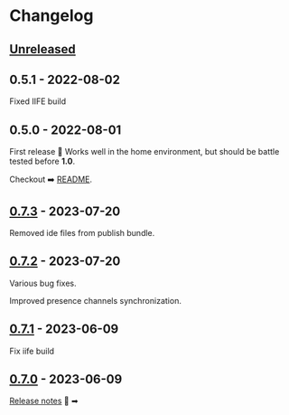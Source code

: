 # Changelog

## [Unreleased](https://github.com/qruto/laravel-wave-client/compare/0.7.3...main)

## 0.5.1 - 2022-08-02

Fixed IIFE build

## 0.5.0 - 2022-08-01

First release  🎉 Works well in the home environment, but should be battle tested before **1.0**.

Checkout ➡️ [README](https://github.com/qruto/laravel-wave/blob/main/README.md).

## [0.7.3](https://github.com/qruto/laravel-wave-client/compare/0.7.2...0.7.3) - 2023-07-20

Removed ide files from publish bundle.

## [0.7.2](https://github.com/qruto/laravel-wave-client/compare/0.7.1...0.7.2) - 2023-07-20

Various bug fixes.

Improved presence channels synchronization.

## [0.7.1](https://github.com/qruto/laravel-wave-client/compare/0.7.0...0.7.1) - 2023-06-09

Fix iife build

## [0.7.0](https://github.com/qruto/laravel-wave-client/compare/v0.7.0...0.7.0) - 2023-06-09

[Release notes](https://github.com/qruto/laravel-wave/releases/tag/0.7.0)  📣 ➡︎
